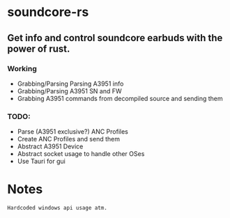 # soundcore-rs

## Get info and control soundcore earbuds with the power of rust.

### Working 
- Grabbing/Parsing Parsing A3951 info
- Grabbing/Parsing A3951 SN and FW
- Grabbing A3951 commands from decompiled source and sending them


### TODO: 
- Parse (A3951 exclusive?) ANC Profiles
- Create ANC Profiles and send them
- Abstract A3951 Device
- Abstract socket usage to handle other OSes
- Use Tauri for gui

# Notes
```
Hardcoded windows api usage atm.
```

